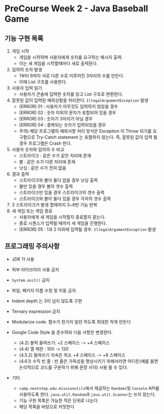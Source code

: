 # PreCourse Week 2 - Java Baseball Game

## 기능 구현 목록

1. 게임 시작
    - 게임을 시작하며 사용자에게 숫자를 요구하는 메시지 출력.
    - 이는 새 게임을 시작할때마다 새로 출력된다.
2. 임의의 숫자 발생
    - 1부터 9까지 서로 다른 수로 이루어진 3자리의 수를 만든다.
    - 이때 List<Integer> 구조를 사용한다.
3. 사용자 입력 읽기
    - 사용자가 콘솔에 입력한 숫자를 읽고 List<Integer> 구조로 변환한다.
4. 잘못된 값이 입력된 예외상황을 처리한다. `IllegalArgumentException` 발생
    - [ERROR] 01 : 사용자가 아무것도 입력하지 않았을 경우
    - [ERROR] 02 : 숫자 이외의 문자가 포함되어 있을 경우
    - [ERROR] 03 : 숫자가 3자리가 아닐 경우
    - [ERROR] 04 : 중복되는 숫자가 입력되었을 경우
    - 주의) 해당 프로그램의 예외사항 처리 방식은 Exception 이 Throw 되기를 요구함으로 Try-Catch statement 는 포함하지 않는다. 즉, 잘못된 값이 입력 될 경우 프로그램은 Crash 한다.
5. 사용자 숫자와 임의의 수 비교
    - 스트라이크 : 같은 수가 같은 자리에 존재
    - 볼 : 같은 수가 다른 자리에 존재
    - 낫싱 : 같은 수가 전혀 없음
6. 결과 출력
    - 스트라이크와 볼이 둘다 없을 경우 낫싱 출력
    - 볼만 있을 경우 볼의 갯수 출력
    - 스트라이크만 있을 경우 스트라이크의 갯수 출력
    - 스트라이크와 볼이 둘다 있을 경우 각자의 갯수 출력
7. 3 스트라이크가 발생 할때까지 3~6번 기능 반복
8. 새 게임 또는 게임 종료
    - 사용자에게 새 게임을 시작할지 종료할지 묻는다.
    - 종료 시퀀스가 입력될 때까지 새 게임을 진행한다.
    - [ERROR] 05 : 1과 2 이외에 입력될 경우. `IllegalArgumentException` 발생



## 프로그래밍 주의사항
- JDK 11 사용
- 외부 라이브러리 사용 금지
- `System.exit()` 금지
- 파일, 패키지 이름 수정 및 이동 금지
- Indent depth 는 3이 넘지 않도록 구현
- Ternary expression 금지
- Modularize code. 함수가 한가지 일만 하도록 최대한 작게 만든다
- Google Code Style 을 준수하되 다음 사항은 변경한다.
    - (4.2) 블럭 들여쓰기: +2 스페이스 -> +4 스페이스
    - (4.4) 열 제한 : 100 -> 120
    - (4.5.2) 들여쓰기 지속은 최소 +4 스페이스 -> +8 스페이스
    - (4.6.1) 수직 빈 줄 : 빈 줄은 가독성을 향상시키기 위해서라면 어디든(예를 들면 논리적으로 코드를 구분하기 위해 문장 사이) 사용 될 수 있다.

- 기타
    - `camp.nextstep.edu.missionutils`에서 제공하는 `Randoms`및 `Console` API를 사용하도록 한다. `java.util.Random`과 `java.util.Scanner`는 쓰지 않는다.
    - 기능 구현 목록은 가능한 작은 단위로 나눈다
    - 해당 목록을 바탕으로 커밋한다
